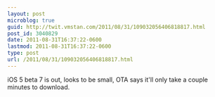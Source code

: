 ```yaml
---
layout: post
microblog: true
guid: http://twit.vmstan.com/2011/08/31/109032056406818817.html
post_id: 3040829
date: 2011-08-31T16:37:22-0600
lastmod: 2011-08-31T16:37:22-0600
type: post
url: /2011/08/31/109032056406818817.html
---
```

iOS 5 beta 7 is out, looks to be small, OTA says it'll only take a couple minutes to download.
